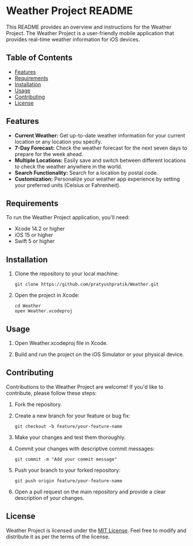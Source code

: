 # Weather Project README

This README provides an overview and instructions for the Weather Project. The Weather Project is a user-friendly mobile application that provides real-time weather information for iOS devices.

## Table of Contents

- [Features](#features)
- [Requirements](#requirements)
- [Installation](#installation)
- [Usage](#usage)
- [Contributing](#contributing)
- [License](#license)

## Features

- **Current Weather:** Get up-to-date weather information for your current location or any location you specify.
- **7-Day Forecast:** Check the weather forecast for the next seven days to prepare for the week ahead.
- **Multiple Locations:** Easily save and switch between different locations to check the weather anywhere in the world.
- **Search Functionality:** Search for a location by postal code.
- **Customization:** Personalize your weather app experience by setting your preferred units (Celsius or Fahrenheit).

## Requirements

To run the Weather Project application, you'll need:

- Xcode 14.2 or higher
- iOS 15 or higher
- Swift 5 or higher

## Installation

1. Clone the repository to your local machine:

   ```
   git clone https://github.com/pratyushpratik/Weather.git
   ```

2. Open the project in Xcode:

   ```
   cd Weather
   open Weather.xcodeproj
   ```
   
## Usage

1. Open Weather.xcodeproj file in Xcode.

2. Build and run the project on the iOS Simulator or your physical device.      

## Contributing

Contributions to the Weather Project are welcome! If you'd like to contribute, please follow these steps:

1. Fork the repository.

2. Create a new branch for your feature or bug fix:

   ```
   git checkout -b feature/your-feature-name
   ```

3. Make your changes and test them thoroughly.

4. Commit your changes with descriptive commit messages:

   ```
   git commit -m "Add your commit message"
   ```

5. Push your branch to your forked repository:

   ```
   git push origin feature/your-feature-name
   ```

6. Open a pull request on the main repository and provide a clear description of your changes.

## License

Weather Project is licensed under the [MIT License](LICENSE). Feel free to modify and distribute it as per the terms of the license.
